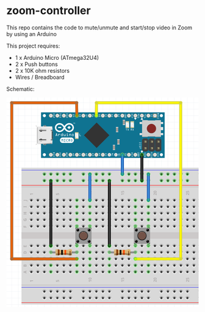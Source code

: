 # zoom-controller

This repo contains the code to mute/unmute and start/stop video in Zoom by using an Arduino

This project requires:

- 1 x Arduino Micro (ATmega32U4)
- 2 x Push buttons
- 2 x 10K ohm resistors
- Wires / Breadboard

Schematic:

![Schematic Image](schematic.png)
